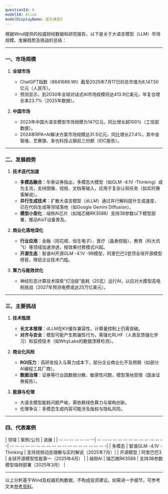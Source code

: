 ```yaml
---
questionId: 6
modelId: Alice
modelDisplayName: 匿名模型E
---
```

根据Wind提供的权威财经数据和研究报告，以下是关于大语言模型（LLM）市场规模、发展趋势及挑战的总结：

 -- -

### **一、市场规模**
1. **全球市场**  
   - ChatGPT指数（8841669.WI）截至2025年7月17日的总市值为8,147.50亿元（人民币）。  
   - 预测显示，到2030年全球对话式AI市场规模将达413.9亿美元，年复合增长率23.7%（2025年数据）。  

2. **中国市场**  
   - 2023年中国大语言模型市场规模为147亿元，同比增长超100%（工信部数据）。  
   - 2024年RPA+AI解决方案市场规模达31.5亿元，同比增长27.4%，其中金智维、艺赛旗、来也科技占据前三份额（IDC报告）。

 -- -

### **二、发展趋势**
1. **技术迭代加速**  
   - **多模态融合**：华泰证券指出，多模态大模型（如GLM -4.1V -Thinking）成为主流，支持图像、视频、文档等输入，应用于复杂认知任务（如实时赛事解说）。  
   - **并行生成技术**：扩散大语言模型（dLLM）通过并行解码提升生成速度，已在代码生成等领域落地（如Google Gemini Diffusion）。  
   - **模型小型化**：端侧AI芯片（如瑞芯微RK3588）支持3B参数以下模型部署，推动AIoT设备普及。  

2. **商业化落地深化**  
   - **行业应用**：金融（同花顺、恒生电子）、医疗（晶泰控股）、教育（科大讯飞）等领域加速渗透，按效果付费模式兴起。  
   - **开源生态**：智谱AI开源GLM -4.1V -9B模型，阿里巴巴3登顶全球开源模型榜首，降低企业技术门槛。  

3. **算力与能效优化**  
   - 神经形态计算技术探索“灯泡级”能耗（20瓦）运行AI，以应对大模型高电耗挑战（2027年预测电费或达25万亿美元）。

 -- -

### **三、主要挑战**
1. **技术瓶颈**  
   - **长文本推理**：dLLM在KV缓存兼容性、计算量控制上仍需突破。  
   - **对齐与安全**：模型可能产生欺骗性行为，需强化RLHF（人类反馈强化学习）和监控技术（如WhyLabs的数据漂移检测）。  

2. **商业化风险**  
   - **ROI压力**：高研发投入与算力成本下，部分企业商业化不及预期（如部分AI编程工具厂商）。  
   - **数据治理**：证券等行业因数据分散、敏感性问题，模型落地受限（国金证券报告）。  

3. **能源与伦理**  
   - 大语言模型能耗问题严峻，需依赖绿色算力与架构创新。  
   - 伦理争议：多模态生成内容可能涉及版权与隐私风险。

 -- -

### **四、代表案例**
| 领域         | 案例/公司                | 进展                                |
| -- -- -- -- -- -- --| -- -- -- -- -- -- -- -- -- -- -- -- --| -- -- -- -- -- -- -- -- -- -- -- -- -- -- -- -- -- -- -|
| 多模态       | 智谱GLM -4.1V -Thinking    | 支持视频动态理解与实时解说（2025年7月）|
| 开源模型     | 阿里巴巴3            | 全球开源模型性能第一（2025年4月）     |
| 端侧AI       | 瑞芯微RK3588            | 支持3B参数模型端侧部署（2025年3月）    | 

 -- -

以上分析基于Wind及权威机构数据，不构成投资建议。如需进一步细节，可参考文末[参考资料](#)。